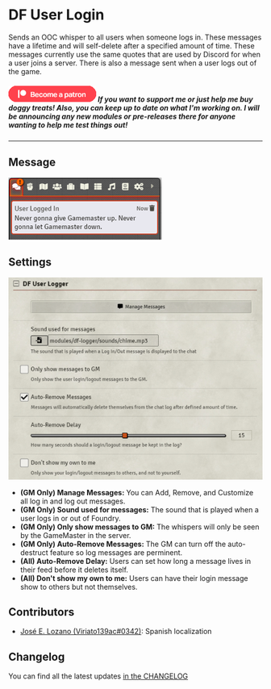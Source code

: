 # DF User Login

Sends an OOC whisper to all users when someone logs in. These messages have a lifetime and will self-delete after a specified amount of time. These messages currently use the same quotes that are used by Discord for when a user joins a server. There is also a message sent when a user logs out of the game.

##### [![become a patron](../.assets/patreon-image.png)](https://www.patreon.com/bePatron?u=46113583) If you want to support me or just help me buy doggy treats! Also, you can keep up to date on what I'm working on. I will be announcing any new modules or pre-releases there for anyone wanting to help me test things out!

---

## Message

![DF User Logger Message Example](../.assets/df-logger-message.png)

## Settings

![DF User Logger Settings](../.assets/df-logger-settings.png)

- **(GM Only) Manage Messages:** You can Add, Remove, and Customize all log in and log out messages.
- **(GM Only) Sound used for messages:** The sound that is played when a user logs in or out of Foundry.
- **(GM Only) Only show messages to GM:** The whispers will only be seen by the GameMaster in the server.
- **(GM Only) Auto-Remove Messages:** The GM can turn off the auto-destruct feature so log messages are perminent.
- **(All) Auto-Remove Delay:** Users can set how long a message lives in their feed before it deletes itself.
- **(All) Don't show my own to me:** Users can have their login message show to others but not themselves.

## Contributors

- [José E. Lozano (Viriato139ac#0342)](https://github.com/lozalojo): Spanish localization

## Changelog

You can find all the latest updates [in the CHANGELOG](./CHANGELOG.md)